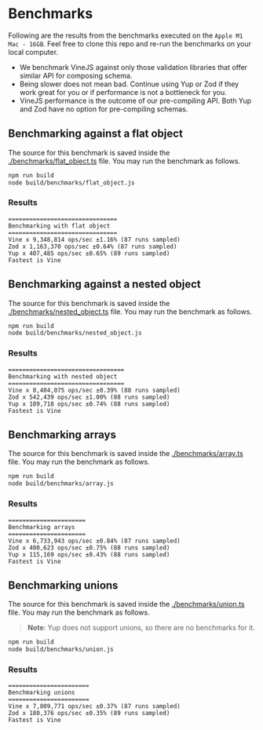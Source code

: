 # Benchmarks

Following are the results from the benchmarks executed on the `Apple M1 Mac - 16GB`. Feel free to clone this repo and re-run the benchmarks on your local computer.

- We benchmark VineJS against only those validation libraries that offer similar API for composing schema.
- Being slower does not mean bad. Continue using Yup or Zod if they work great for you or if performance is not a bottleneck for you.
- VineJS performance is the outcome of our pre-compiling API. Both Yup and Zod have no option for pre-compiling schemas.

## Benchmarking against a flat object

The source for this benchmark is saved inside the [./benchmarks/flat_object.ts](./benchmarks/flat_object.ts) file. You may run the benchmark as follows.

```sh
npm run build
node build/benchmarks/flat_object.js
```

### Results

```
===============================
Benchmarking with flat object
===============================
Vine x 9,348,814 ops/sec ±1.16% (87 runs sampled)
Zod x 1,163,370 ops/sec ±0.64% (87 runs sampled)
Yup x 407,485 ops/sec ±0.65% (89 runs sampled)
Fastest is Vine
```

## Benchmarking against a nested object

The source for this benchmark is saved inside the [./benchmarks/nested_object.ts](./benchmarks/nested_object.ts) file. You may run the benchmark as follows.

```sh
npm run build
node build/benchmarks/nested_object.js
```

### Results

```
=================================
Benchmarking with nested object
=================================
Vine x 8,404,075 ops/sec ±0.39% (88 runs sampled)
Zod x 542,439 ops/sec ±1.00% (88 runs sampled)
Yup x 189,718 ops/sec ±0.74% (88 runs sampled)
Fastest is Vine
```

## Benchmarking arrays

The source for this benchmark is saved inside the [./benchmarks/array.ts](./benchmarks/array.ts) file. You may run the benchmark as follows.

```sh
npm run build
node build/benchmarks/array.js
```

### Results

```
======================
Benchmarking arrays
======================
Vine x 6,733,943 ops/sec ±0.84% (87 runs sampled)
Zod x 400,623 ops/sec ±0.75% (88 runs sampled)
Yup x 115,169 ops/sec ±0.43% (88 runs sampled)
Fastest is Vine
```

## Benchmarking unions

The source for this benchmark is saved inside the [./benchmarks/union.ts](./benchmarks/union.ts) file. You may run the benchmark as follows.

> **Note**: Yup does not support unions, so there are no benchmarks for it.

```sh
npm run build
node build/benchmarks/union.js
```

### Results

```
=======================
Benchmarking unions
=======================
Vine x 7,809,771 ops/sec ±0.37% (87 runs sampled)
Zod x 180,376 ops/sec ±0.35% (89 runs sampled)
Fastest is Vine
```
